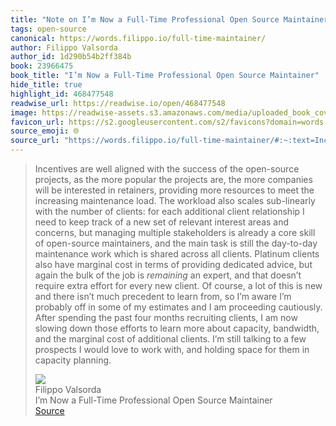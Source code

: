 ```yaml
---
title: "Note on I’m Now a Full-Time Professional Open Source Maintainer via Filippo Valsorda"
tags: open-source
canonical: https://words.filippo.io/full-time-maintainer/
author: Filippo Valsorda
author_id: 1d290b54b2ff384b
book: 23966475
book_title: "I’m Now a Full-Time Professional Open Source Maintainer"
hide_title: true
highlight_id: 468477548
readwise_url: https://readwise.io/open/468477548
image: https://readwise-assets.s3.amazonaws.com/media/uploaded_book_covers/profile_265723/titleandlogos--1-.png
favicon_url: https://s2.googleusercontent.com/s2/favicons?domain=words.filippo.io
source_emoji: 🌐
source_url: "https://words.filippo.io/full-time-maintainer/#:~:text=Incentives%20are%20well,in%20capacity%20planning."
---
```


> Incentives are well aligned with the success of the open-source projects, as the more popular the projects are, the more companies will be interested in retainers, providing more resources to meet the increasing maintenance load. The workload also scales sub-linearly with the number of clients: for each additional client relationship I need to keep track of a new set of relevant interest areas and concerns, but managing multiple stakeholders is already a core skill of open-source maintainers, and the main task is still the day-to-day maintenance work which is shared across all clients. Platinum clients also have marginal cost in terms of providing dedicated advice, but again the bulk of the job is *remaining* an expert, and that doesn’t require extra effort for every new client. Of course, a lot of this is new and there isn’t much precedent to learn from, so I’m aware I’m probably off in some of my estimates and I am proceeding cautiously. After spending the past four months recruiting clients, I am now slowing down those efforts to learn more about capacity, bandwidth, and the marginal cost of additional clients. I’m still talking to a few prospects I would love to work with, and holding space for them in capacity planning.
> <div class="quoteback-footer"><div class="quoteback-avatar"><img class="mini-favicon" src="https://s2.googleusercontent.com/s2/favicons?domain=words.filippo.io"></div><div class="quoteback-metadata"><div class="metadata-inner"><span style="display:none">FROM:</span><div aria-label="Filippo Valsorda" class="quoteback-author"> Filippo Valsorda</div><div aria-label="I’m Now a Full-Time Professional Open Source Maintainer" class="quoteback-title"> I’m Now a Full-Time Professional Open Source Maintainer</div></div></div><div class="quoteback-backlink"><a target="_blank" aria-label="go to the full text of this quotation" rel="noopener" href="https://words.filippo.io/full-time-maintainer/#:~:text=Incentives%20are%20well,in%20capacity%20planning." class="quoteback-arrow"> Source</a></div></div>
